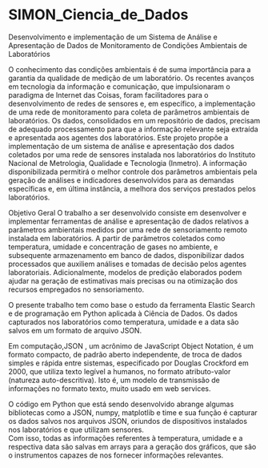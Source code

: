 # SIMON_Ciencia_de_Dados

Desenvolvimento e implementação de um Sistema de Análise e
Apresentação de Dados de Monitoramento de Condições Ambientais de
Laboratórios

O conhecimento das condições ambientais é de suma importância para a garantia da qualidade
de medição de um laboratório. Os recentes avanços em tecnologia da informação e
comunicação, que impulsionaram o paradigma de Internet das Coisas, foram facilitadores para
o desenvolvimento de redes de sensores e, em específico, a implementação de uma rede de
monitoramento para coleta de parâmetros ambientais de laboratórios. Os dados, consolidados
em um repositório de dados, precisam de adequado processamento para que a informação
relevante seja extraída e apresentada aos agentes dos laboratórios. Este projeto propõe a
implementação de um sistema de análise e apresentação dos dados coletados por uma rede
de sensores instalada nos laboratórios do Instituto Nacional de Metrologia, Qualidade e
Tecnologia (Inmetro). A informação disponibilizada permitirá o melhor controle dos parâmetros
ambientais pela geração de análises e indicadores desenvolvidos para as demandas
específicas e, em última instância, a melhora dos serviços prestados pelos laboratórios.

Objetivo Geral
O trabalho a ser desenvolvido consiste em desenvolver e implementar ferramentas de análise e
apresentação de dados relativos a parâmetros ambientais medidos por uma rede de
sensoriamento remoto instalada em laboratórios. A partir de parâmetros coletados como
temperatura, umidade e concentração de gases no ambiente, e subsequente armazenamento
em banco de dados, disponibilizar dados processados que auxiliem análises e tomadas de
decisão pelos agentes laboratoriais. Adicionalmente, modelos de predição elaborados podem
ajudar na geração de estimativas mais precisas ou na otimização dos recursos empregados no
sensoriamento.




O presente trabalho tem como base o estudo da ferramenta Elastic Search e de programação
em Python aplicada à Ciência de Dados. Os dados capturados nos laboratórios como temperatura,
umidade e a data são salvos em um formato de arquivo JSON.

Em computação,JSON , um acrônimo de JavaScript Object Notation, é um formato compacto, de padrão
aberto independente, de troca de dados simples e rápida entre sistemas, especificado 
por Douglas Crockford em 2000, que utiliza texto legível a humanos, no formato atributo-valor 
(natureza auto-descritiva). Isto é, um modelo de transmissão de informações no formato 
texto, muito usado em web services.

O código em Python que está sendo desenvolvido abrange algumas bibliotecas como a JSON, numpy,
matplotlib e time e sua função é capturar os dados salvos nos arquivos JSON, oriundos de dispositivos
instalados nos laboratórios e que utilizam sensores.	
Com isso, todas as informações referentes à temperatura, umidade e a respectiva data são salvas em 
arrays para a geração dos gráficos, que são o instrumentos capazes de nos fornecer informações relevantes.


